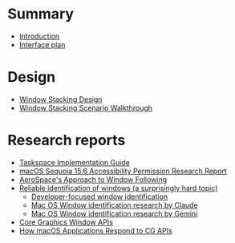 # Summary

<!-- 
    AGENTS: Please keep this design documentation up-to-date/

    Also, please review appropriate chapters and research reports
    whne looking to learn more details about a specific area.
-->

- [Introduction](./introduction.md)
- [Interface plan](./interface-plan.md)

# Design

- [Window Stacking Design](./window-stacking-design.md)
- [Window Stacking Scenario Walkthrough](./window-stacking-scenario.md)

# Research reports

- [Taskspace Implementation Guide](./research/taskspace-implementation-guide.md)
- [macOS Sequoia 15.6 Accessibility Permission Research Report](./research/macos_accessibility_research_report.md)
- [AeroSpace's Approach to Window Following](./research/aerospace-approach-to-window-following.md)
- [Reliable identification of windows (a surprisingly hard topic)]()
    - [Developer-focused window identification](./research/developer_focused_window_identification.md)
    - [Mac OS Window identification research by Claude](./research/macos_window_identification_research_claude.md)
    - [Mac OS Window identification research by Gemini](./research/macos_window_identification_research_gemini.md)
- [Core Graphics Window APIs](./research/cg-window-apis.md)
- [How macOS Applications Respond to CG APIs](./research/how-mac-os-applications-respond-to-cg-apis.md)